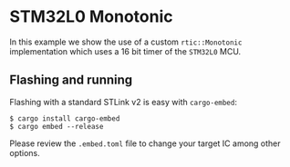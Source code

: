 # STM32L0 Monotonic

In this example we show the use of a custom `rtic::Monotonic` implementation
which uses a 16 bit timer of the `STM32L0` MCU.

## Flashing and running

Flashing with a standard STLink v2 is easy with `cargo-embed`:

```shell
$ cargo install cargo-embed
$ cargo embed --release
```

Please review the `.embed.toml` file to change your target IC among other options.
